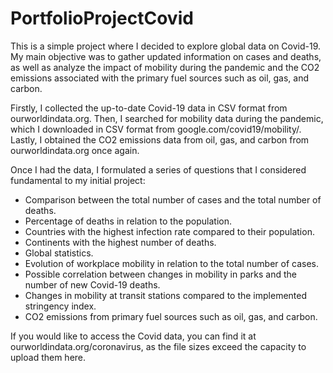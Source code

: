 # PortfolioProjectCovid
This is a simple project where I decided to explore global data on Covid-19. My main objective was to gather updated information on cases and deaths, as well as analyze the impact of mobility during the pandemic and the CO2 emissions associated with the primary fuel sources such as oil, gas, and carbon.

Firstly, I collected the up-to-date Covid-19 data in CSV format from ourworldindata.org. Then, I searched for mobility data during the pandemic, which I downloaded in CSV format from google.com/covid19/mobility/. Lastly, I obtained the CO2 emissions data from oil, gas, and carbon from ourworldindata.org once again.

Once I had the data, I formulated a series of questions that I considered fundamental to my initial project:

- Comparison between the total number of cases and the total number of deaths.
- Percentage of deaths in relation to the population.
- Countries with the highest infection rate compared to their population.
- Continents with the highest number of deaths.
- Global statistics.
- Evolution of workplace mobility in relation to the total number of cases.
- Possible correlation between changes in mobility in parks and the number of new Covid-19 deaths.
- Changes in mobility at transit stations compared to the implemented stringency index.
- CO2 emissions from primary fuel sources such as oil, gas, and carbon.

If you would like to access the Covid data, you can find it at ourworldindata.org/coronavirus, as the file sizes exceed the capacity to upload them here.
